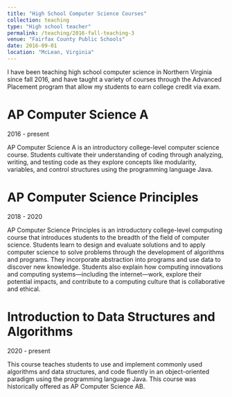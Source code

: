 ```yaml
---
title: "High School Computer Science Courses"
collection: teaching
type: "High school teacher"
permalink: /teaching/2016-fall-teaching-3
venue: "Fairfax County Public Schools"
date: 2016-09-01
location: "McLean, Virginia"
---
```


I have been teaching high school computer science in Northern Virginia since fall 2016, and have taught a variety of courses through the Advanced Placement program that allow my students to earn college credit via exam.

AP Computer Science A
======
2016 - present

AP Computer Science A is an introductory college-level computer science course. Students cultivate their understanding of coding through analyzing, writing, and testing code as they explore concepts like modularity, variables, and control structures using the programming language Java.

AP Computer Science Principles
======
2018 - 2020

AP Computer Science Principles is an introductory college-level computing course that introduces students to the breadth of the field of computer science. Students learn to design and evaluate solutions and to apply computer science to solve problems through the development of algorithms and programs. They incorporate abstraction into programs and use data to discover new knowledge. Students also explain how computing innovations and computing systems—including the internet—work, explore their potential impacts, and contribute to a computing culture that is collaborative and ethical.

Introduction to Data Structures and Algorithms
======

2020 - present

This course teaches students to use and implement commonly used algorithms and data
structures, and code fluently in an object-oriented paradigm using the
programming language Java. This course was historically offered as AP Computer Science AB.

